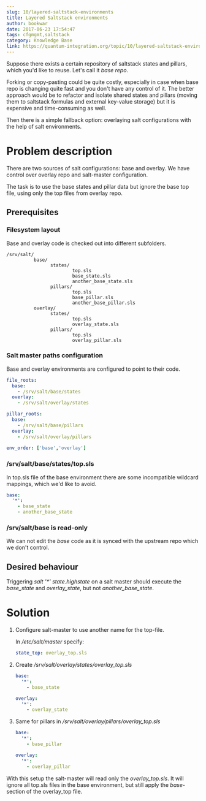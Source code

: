 ```yaml
---
slug: 10/layered-saltstack-environments
title: Layered Saltstack environments
author: bookwar
date: 2017-06-23 17:54:47
tags: cfgmgmt,saltstack
category: Knowledge Base
link: https://quantum-integration.org/topic/10/layered-saltstack-environments
---
```


Suppose there exists a certain repository of saltstack states and pillars, which you'd like to reuse. Let's call it *base repo*.

Forking or copy-pasting could be quite costly, especially in case when base repo is changing quite fast and you don't have any control of it. The better approach would be to refactor and isolate shared states and pillars (moving them to saltstack formulas and external key-value storage) but it is expensive and time-consuming as well.

Then there is a simple fallback option: overlaying salt configurations with the help of salt environments.

# Problem description

There are two sources of salt configurations: base and overlay. We have control over overlay repo and salt-master configuration.

The task is to use the base states and pillar data but ignore the base top file, using only the top files from overlay repo.

## Prerequisites
### Filesystem layout
Base and overlay code is checked out into different subfolders.
```
/srv/salt/
          base/
                states/
                        top.sls
                        base_state.sls
                        another_base_state.sls
                pillars/
                        top.sls
                        base_pillar.sls
                        another_base_pillar.sls
          overlay/
                states/
                        top.sls
                        overlay_state.sls
                pillars/
                        top.sls 
                        overlay_pillar.sls
```

### Salt master paths configuration
Base and overlay environments are configured to point to their code.
```yaml
file_roots:
  base:
    - /srv/salt/base/states
  overlay:
    - /srv/salt/overlay/states

pillar_roots:
  base:
    - /srv/salt/base/pillars
  overlay:
    - /srv/salt/overlay/pillars
    
env_order: ['base','overlay']
```

### /srv/salt/base/states/top.sls
In top.sls file of the base environment there are some incompatible wildcard mappings, which we'd like to avoid.
```yaml
base:
  '*':
    - base_state
    - another_base_state
```
### /srv/salt/base is read-only
We can not edit the *base* code as it is synced with the upstream repo which we don't control.

## Desired behaviour
Triggering *salt '\*' state.highstate* on a salt master should execute the *base_state* and *overlay_state*, but not *another_base_state*.

# Solution

1. Configure salt-master to use another name for the top-file. 

   In */etc/salt/master* specify:
   ```yaml
   state_top: overlay_top.sls
   ```
2. Create */srv/salt/overlay/states/overlay_top.sls*
   ```yaml
   base:
     '*':
       - base_state
   
   overlay:
     '*':
       - overlay_state
   ```
3. Same for pillars in */srv/salt/overlay/pillars/overlay_top.sls*

   ```yaml
   base:
     '*':
       - base_pillar
   
   overlay:
     '*':
       - overlay_pillar
   ```
With this setup the salt-master will read only the *overlay_top.sls*. It will ignore all top.sls files in the base environment, but still apply the *base*-section of the overlay_top file.

